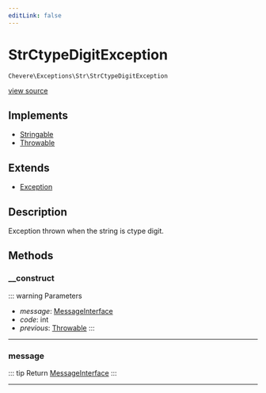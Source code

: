 ```yaml
---
editLink: false
---
```


# StrCtypeDigitException

`Chevere\Exceptions\Str\StrCtypeDigitException`

[view source](https://github.com/chevere/chevere/blob/main/src/Chevere/Exceptions/Str/StrCtypeDigitException.php)

## Implements

- [Stringable](https://www.php.net/manual/class.stringable)
- [Throwable](https://www.php.net/manual/class.throwable)

## Extends

- [Exception](../Core/Exception.md)

## Description

Exception thrown when the string is ctype digit.

## Methods

### __construct

::: warning Parameters
- *message*: [MessageInterface](../../Interfaces/Message/MessageInterface.md)
- *code*: int
- *previous*: [Throwable](https://www.php.net/manual/class.throwable)
:::

---

### message

::: tip Return
[MessageInterface](../../Interfaces/Message/MessageInterface.md)
:::

---
